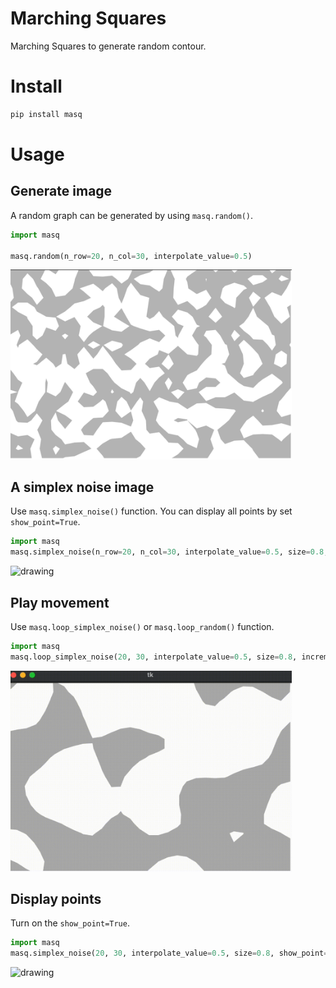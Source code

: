 # Marching Squares

Marching Squares to generate random contour.

# Install

```python
pip install masq
```

# Usage

## Generate image

A random graph can be generated by using `masq.random()`.

```python
import masq

masq.random(n_row=20, n_col=30, interpolate_value=0.5)
```

<img src="https://raw.githubusercontent.com/MorvanZhou/marchingSquares/master/demo/random.png" alt="drawing" width="450"/>


## A simplex noise image

Use `masq.simplex_noise()` function. You can display all points by set `show_point=True`.

```python
import masq
masq.simplex_noise(n_row=20, n_col=30, interpolate_value=0.5, size=0.8, show_point=False)
```

<img src="https://raw.githubusercontent.com/MorvanZhou/marchingSquares/master/demo/complex.png" alt="drawing" width="450"/>

## Play movement

Use `masq.loop_simplex_noise()` or `masq.loop_random()` function.

```python
import masq
masq.loop_simplex_noise(20, 30, interpolate_value=0.5, size=0.8, increment=0.01)
```

<img src="https://raw.githubusercontent.com/MorvanZhou/marchingSquares/master/demo/complex.gif" alt="drawing" width="450"/>


## Display points

Turn on the `show_point=True`.

```python
import masq
masq.simplex_noise(20, 30, interpolate_value=0.5, size=0.8, show_point=True)
```

<img src="https://raw.githubusercontent.com/MorvanZhou/marchingSquares/master/demo/complex_dot.png" alt="drawing" width="450"/>
